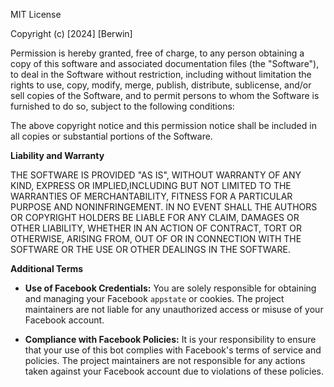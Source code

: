 MIT License

Copyright (c) [2024] [Berwin]

Permission is hereby granted, free of charge, to any person obtaining a copy
of this software and associated documentation files (the "Software"), to deal
in the Software without restriction, including without limitation the rights
to use, copy, modify, merge, publish, distribute, sublicense, and/or sell
copies of the Software, and to permit persons to whom the Software is
furnished to do so, subject to the following conditions:

The above copyright notice and this permission notice shall be included in all
copies or substantial portions of the Software.

**Liability and Warranty**

THE SOFTWARE IS PROVIDED "AS IS", WITHOUT WARRANTY OF ANY KIND, EXPRESS OR
IMPLIED,INCLUDING BUT NOT LIMITED TO THE WARRANTIES OF MERCHANTABILITY,
FITNESS FOR A PARTICULAR PURPOSE AND NONINFRINGEMENT. IN NO EVENT SHALL THE
AUTHORS OR COPYRIGHT HOLDERS BE LIABLE FOR ANY CLAIM, DAMAGES OR OTHER
LIABILITY, WHETHER IN AN ACTION OF CONTRACT, TORT OR OTHERWISE, ARISING FROM,
OUT OF OR IN CONNECTION WITH THE SOFTWARE OR THE USE OR OTHER DEALINGS IN THE
SOFTWARE.

**Additional Terms**

* **Use of Facebook Credentials:** You are solely responsible for obtaining and managing your Facebook `appstate` or cookies. The project maintainers are not liable for any unauthorized access or misuse of your Facebook account.

* **Compliance with Facebook Policies:** It is your responsibility to ensure that your use of this bot complies with Facebook's terms of service and policies. The project maintainers are not responsible for any actions taken against your Facebook account due to violations of these policies.

